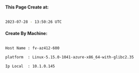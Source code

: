 
   
#### This Page Create at:

```bash

2023-07-28 - 13:50:26 UTC

```

#### Create By Machine:

```bash

Host Name : fv-az412-600

platform  : Linux-5.15.0-1041-azure-x86_64-with-glibc2.35

Ip Local  : 10.1.0.145

```

